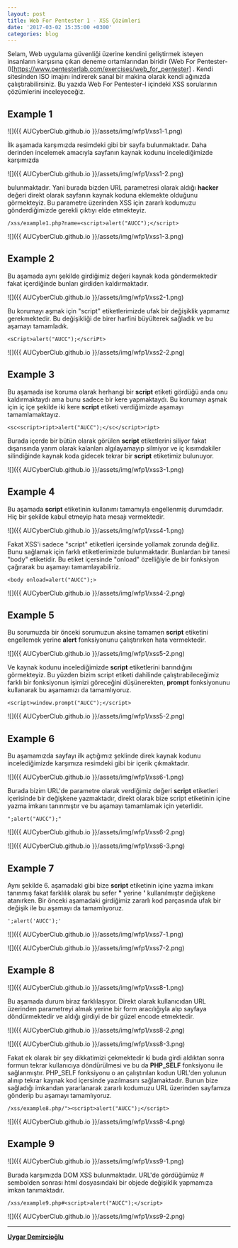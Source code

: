 ```yaml
---
layout: post
title: Web For Pentester 1 - XSS Çözümleri
date: '2017-03-02 15:35:00 +0300'
categories: blog
---
```

Selam,
Web uygulama güvenliği üzerine kendini geliştirmek isteyen insanların karşısına çıkan deneme ortamlarından biridir (Web For Pentester-I)[https://www.pentesterlab.com/exercises/web_for_pentester] . Kendi sitesinden ISO imajını indirerek sanal bir makina olarak kendi ağınızda çalıştırabilirsiniz. Bu yazıda Web For Pentester-I içindeki XSS sorularının çözümlerini inceleyeceğiz.


__Example 1__
------

![]({{ AUCyberClub.github.io }}/assets/img/wfp1/xss1-1.png)

İlk aşamada karşımızda resimdeki gibi bir sayfa bulunmaktadır. Daha derinden incelemek amacıyla sayfanın kaynak kodunu incelediğimizde karşımızda

![]({{ AUCyberClub.github.io }}/assets/img/wfp1/xss1-2.png)

bulunmaktadır. Yani burada bizden URL parametresi olarak aldığı **__hacker__** değeri direkt olarak sayfanın kaynak koduna eklemekte olduğunu görmekteyiz. Bu parametre üzerinden XSS için zararlı kodumuzu gönderdiğimizde gerekli çıktıyı elde etmekteyiz. 

```/xss/example1.php?name=<script>alert("AUCC");</script>```

![]({{ AUCyberClub.github.io }}/assets/img/wfp1/xss1-3.png)


__Example 2__
------

Bu aşamada aynı şekilde girdiğimiz değeri kaynak koda göndermektedir fakat <script> ve </script> içerdiğinde bunları girdiden kaldırmaktadır. 

![]({{ AUCyberClub.github.io }}/assets/img/wfp1/xss2-1.png)

Bu korumayı aşmak için "script" etiketlerimizde ufak bir değişiklik yapmamız gerekmektedir. Bu değişikliği de birer harfini büyülterek sağladık ve bu aşamayı tamamladık.

```<sCript>alert("AUCC");</scriPt>```

![]({{ AUCyberClub.github.io }}/assets/img/wfp1/xss2-2.png)


__Example 3__
------

Bu aşamada ise koruma olarak herhangi bir **__script__** etiketi gördüğü anda onu kaldırmaktaydı ama bunu sadece bir kere yapmaktaydı. Bu korumayı aşmak için iç içe şekilde iki kere **__script__** etiketi verdiğimizde aşamayı tamamlamaktayız. 

```<sc<script>ript>alert("AUCC");</sc</script>ript>```

Burada içerde bir bütün olarak görülen **__script__** etiketlerini siliyor fakat dışarısında yarım olarak kalanları algılayamayıp silmiyor ve iç kısımdakiler silindiğinde kaynak koda gidecek tekrar bir **__script__** etiketimiz bulunuyor. 

![]({{ AUCyberClub.github.io }}/assets/img/wfp1/xss3-1.png)


__Example 4__
------

Bu aşamada **__script__** etiketinin kullanımı tamamıyla engellenmiş durumdadır. Hiç bir şekilde kabul etmeyip hata mesajı vermektedir.

![]({{ AUCyberClub.github.io }}/assets/img/wfp1/xss4-1.png)

Fakat XSS'i sadece "script" etiketleri içersinde yollamak zorunda değiliz. Bunu sağlamak için farklı etiketlerimizde bulunmaktadır. Bunlardan bir tanesi "body" etiketidir. Bu etiket içersinde "onload" özelliğiyle de bir fonksiyon çağırarak bu aşamayı tamamlayabiliriz. 

```<body onload=alert("AUCC");>```

![]({{ AUCyberClub.github.io }}/assets/img/wfp1/xss4-2.png)


__Example 5__
------

Bu sorumuzda bir önceki sorumuzun aksine tamamen **__script__** etiketini engellemek yerine **__alert__** fonksiyonunu çalıştırırken hata vermektedir.

![]({{ AUCyberClub.github.io }}/assets/img/wfp1/xss5-2.png)

Ve kaynak kodunu incelediğimizde **__script__** etiketlerini barındığını görmekteyiz. Bu yüzden bizim script etiketi dahilinde çalıştırabileceğimiz farklı bir fonksiyonun işimizi göreceğini düşünerekten, **__prompt__** fonksiyonunu kullanarak bu aşamamızı da tamamlıyoruz.

```<script>window.prompt("AUCC");</script>```

![]({{ AUCyberClub.github.io }}/assets/img/wfp1/xss5-2.png)


__Example 6__
------

Bu aşamamızda sayfayı ilk açtığımız şeklinde direk kaynak kodunu incelediğimizde karşımıza resimdeki gibi bir içerik çıkmaktadır. 

![]({{ AUCyberClub.github.io }}/assets/img/wfp1/xss6-1.png)

Burada bizim URL'de parametre olarak verdiğimiz değeri **__script__** etiketleri içerisinde bir değişkene yazmaktadır, direkt olarak bize script etiketinin içine yazma imkanı tanınmıştır ve bu aşamayı tamamlamak için yeterlidir. 

```";alert("AUCC");"```

![]({{ AUCyberClub.github.io }}/assets/img/wfp1/xss6-2.png)

![]({{ AUCyberClub.github.io }}/assets/img/wfp1/xss6-3.png)


__Example 7__
------

Aynı şekilde 6. aşamadaki gibi bize **__script__** etiketinin içine yazma imkanı tanınmış fakat farklılık olarak bu sefer __"__ yerine __'__ kullanılmıştır değişkene atanırken. Bir önceki aşamadaki girdiğimiz zararlı kod parçasında ufak bir değişik ile bu aşamayı da tamamlıyoruz.

```';alert('AUCC');'```

![]({{ AUCyberClub.github.io }}/assets/img/wfp1/xss7-1.png)

![]({{ AUCyberClub.github.io }}/assets/img/wfp1/xss7-2.png)


__Example 8__
------

![]({{ AUCyberClub.github.io }}/assets/img/wfp1/xss8-1.png)

Bu aşamada durum biraz farklılaşıyor. Direkt olarak kullanıcıdan URL üzerinden parametreyi almak yerine bir form aracılığıyla alıp sayfaya döndürmektedir ve aldığı girdiyi de bir güzel encode etmektedir. 

![]({{ AUCyberClub.github.io }}/assets/img/wfp1/xss8-2.png)

![]({{ AUCyberClub.github.io }}/assets/img/wfp1/xss8-3.png)

Fakat ek olarak bir şey dikkatimizi çekmektedir ki buda girdi aldıktan sonra formun tekrar kullanıcıya döndürülmesi ve bu da __PHP_SELF__ fonksiyonu ile sağlanmıştır. PHP_SELF fonksiyonu o an çalıştırılan kodun URL'den yolunun alınıp tekrar kaynak kod içersinde yazılmasını sağlamaktadır. Bunun bize sağladığı imkandan yararlanarak zararlı kodumuzu URL üzerinden sayfamıza gönderip bu aşamayı tamamlıyoruz.

```/xss/example8.php/"><script>alert("AUCC");</script>```

![]({{ AUCyberClub.github.io }}/assets/img/wfp1/xss8-4.png)


__Example 9__
------

![]({{ AUCyberClub.github.io }}/assets/img/wfp1/xss9-1.png)

Burada karşımızda DOM XSS bulunmaktadır. URL'de gördüğümüz # sembolden sonrası html dosyasındaki bir objede değişiklik yapmamıza imkan tanımaktadır. 

```/xss/example9.php#<script>alert("AUCC");</script>```

![]({{ AUCyberClub.github.io }}/assets/img/wfp1/xss9-2.png)

---
**[Uygar Demircioğlu](https://twitter.com/UygarDemirciolu)**
